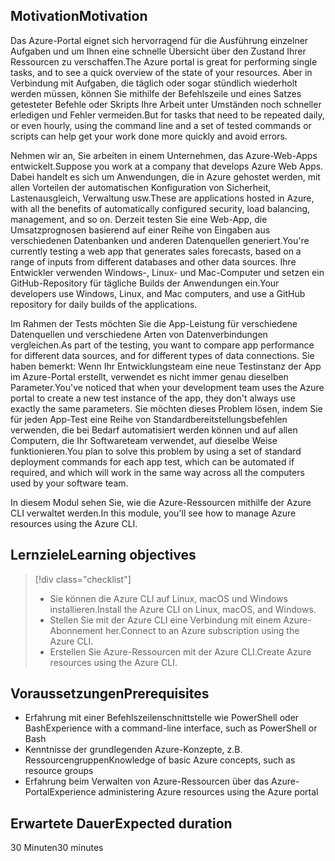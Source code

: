 ## <a name="motivation"></a><span data-ttu-id="2817b-101">Motivation</span><span class="sxs-lookup"><span data-stu-id="2817b-101">Motivation</span></span>
<span data-ttu-id="2817b-102">Das Azure-Portal eignet sich hervorragend für die Ausführung einzelner Aufgaben und um Ihnen eine schnelle Übersicht über den Zustand Ihrer Ressourcen zu verschaffen.</span><span class="sxs-lookup"><span data-stu-id="2817b-102">The Azure portal is great for performing single tasks, and to see a quick overview of the state of your resources.</span></span> <span data-ttu-id="2817b-103">Aber in Verbindung mit Aufgaben, die täglich oder sogar stündlich wiederholt werden müssen, können Sie mithilfe der Befehlszeile und eines Satzes getesteter Befehle oder Skripts Ihre Arbeit unter Umständen noch schneller erledigen und Fehler vermeiden.</span><span class="sxs-lookup"><span data-stu-id="2817b-103">But for tasks that need to be repeated daily, or even hourly, using the command line and a set of tested commands or scripts can help get your work done more quickly and avoid errors.</span></span> 

<span data-ttu-id="2817b-104">Nehmen wir an, Sie arbeiten in einem Unternehmen, das Azure-Web-Apps entwickelt.</span><span class="sxs-lookup"><span data-stu-id="2817b-104">Suppose you work at a company that develops Azure Web Apps.</span></span> <span data-ttu-id="2817b-105">Dabei handelt es sich um Anwendungen, die in Azure gehostet werden, mit allen Vorteilen der automatischen Konfiguration von Sicherheit, Lastenausgleich, Verwaltung usw.</span><span class="sxs-lookup"><span data-stu-id="2817b-105">These are applications hosted in Azure, with all the benefits of automatically configured security, load balancing, management, and so on.</span></span> <span data-ttu-id="2817b-106">Derzeit testen Sie eine Web-App, die Umsatzprognosen basierend auf einer Reihe von Eingaben aus verschiedenen Datenbanken und anderen Datenquellen generiert.</span><span class="sxs-lookup"><span data-stu-id="2817b-106">You're currently testing a web app that generates sales forecasts, based on a range of inputs from different databases and other data sources.</span></span> <span data-ttu-id="2817b-107">Ihre Entwickler verwenden Windows-, Linux- und Mac-Computer und setzen ein GitHub-Repository für tägliche Builds der Anwendungen ein.</span><span class="sxs-lookup"><span data-stu-id="2817b-107">Your developers use Windows, Linux, and Mac computers, and use a GitHub repository for daily builds of the applications.</span></span> 

<span data-ttu-id="2817b-108">Im Rahmen der Tests möchten Sie die App-Leistung für verschiedene Datenquellen und verschiedene Arten von Datenverbindungen vergleichen.</span><span class="sxs-lookup"><span data-stu-id="2817b-108">As part of the testing, you want to compare app performance for different data sources, and for different types of data connections.</span></span> <span data-ttu-id="2817b-109">Sie haben bemerkt: Wenn Ihr Entwicklungsteam eine neue Testinstanz der App im Azure-Portal erstellt, verwendet es nicht immer genau dieselben Parameter.</span><span class="sxs-lookup"><span data-stu-id="2817b-109">You've noticed that when your development team uses the Azure portal to create a new test instance of the app, they don't always use exactly the same parameters.</span></span> <span data-ttu-id="2817b-110">Sie möchten dieses Problem lösen, indem Sie für jeden App-Test eine Reihe von Standardbereitstellungsbefehlen verwenden, die bei Bedarf automatisiert werden können und auf allen Computern, die Ihr Softwareteam verwendet, auf dieselbe Weise funktionieren.</span><span class="sxs-lookup"><span data-stu-id="2817b-110">You plan to solve this problem by using a set of standard deployment commands for each app test, which can be automated if required, and which will work in the same way across all the computers used by your software team.</span></span>

<span data-ttu-id="2817b-111">In diesem Modul sehen Sie, wie die Azure-Ressourcen mithilfe der Azure CLI verwaltet werden.</span><span class="sxs-lookup"><span data-stu-id="2817b-111">In this module, you'll see how to manage Azure resources using the Azure CLI.</span></span> 

## <a name="learning-objectives"></a><span data-ttu-id="2817b-112">Lernziele</span><span class="sxs-lookup"><span data-stu-id="2817b-112">Learning objectives</span></span>
> [!div class="checklist"]
> * <span data-ttu-id="2817b-113">Sie können die Azure CLI auf Linux, macOS und Windows installieren.</span><span class="sxs-lookup"><span data-stu-id="2817b-113">Install the Azure CLI on Linux, macOS, and Windows.</span></span>
> * <span data-ttu-id="2817b-114">Stellen Sie mit der Azure CLI eine Verbindung mit einem Azure-Abonnement her.</span><span class="sxs-lookup"><span data-stu-id="2817b-114">Connect to an Azure subscription using the Azure CLI.</span></span>
> * <span data-ttu-id="2817b-115">Erstellen Sie Azure-Ressourcen mit der Azure CLI.</span><span class="sxs-lookup"><span data-stu-id="2817b-115">Create Azure resources using the Azure CLI.</span></span>

## <a name="prerequisites"></a><span data-ttu-id="2817b-116">Voraussetzungen</span><span class="sxs-lookup"><span data-stu-id="2817b-116">Prerequisites</span></span>
- <span data-ttu-id="2817b-117">Erfahrung mit einer Befehlszeilenschnittstelle wie PowerShell oder Bash</span><span class="sxs-lookup"><span data-stu-id="2817b-117">Experience with a command-line interface, such as PowerShell or Bash</span></span>
- <span data-ttu-id="2817b-118">Kenntnisse der grundlegenden Azure-Konzepte, z.B. Ressourcengruppen</span><span class="sxs-lookup"><span data-stu-id="2817b-118">Knowledge of basic Azure concepts, such as resource groups</span></span>
- <span data-ttu-id="2817b-119">Erfahrung beim Verwalten von Azure-Ressourcen über das Azure-Portal</span><span class="sxs-lookup"><span data-stu-id="2817b-119">Experience administering Azure resources using the Azure portal</span></span>

## <a name="expected-duration"></a><span data-ttu-id="2817b-120">Erwartete Dauer</span><span class="sxs-lookup"><span data-stu-id="2817b-120">Expected duration</span></span>

<span data-ttu-id="2817b-121">30 Minuten</span><span class="sxs-lookup"><span data-stu-id="2817b-121">30 minutes</span></span>